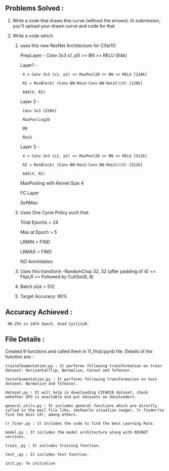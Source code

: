## Problems Solved :
1. Write a code that draws this curve (without the arrows). In submission, you'll upload your drawn curve and code for that

2. Write a code which

    1. uses this new ResNet Architecture for Cifar10:
    
        PrepLayer - Conv 3x3 s1, p1) >> BN >> RELU [64k]
        
        Layer1 -
        
            X = Conv 3x3 (s1, p1) >> MaxPool2D >> BN >> RELU [128k]
            
            R1 = ResBlock( (Conv-BN-ReLU-Conv-BN-ReLU))(X) [128k] 
            
            Add(X, R1)
            
        Layer 2 -
        
            Conv 3x3 [256k]
            
            MaxPooling2D
            
            BN
            
            ReLU
            
        Layer 3 -
        
            X = Conv 3x3 (s1, p1) >> MaxPool2D >> BN >> RELU [512k]
            
            R2 = ResBlock( (Conv-BN-ReLU-Conv-BN-ReLU))(X) [512k]
            
            Add(X, R2)
            
        MaxPooling with Kernel Size 4
        
        FC Layer 
        
        SoftMax
        
    3. Uses One Cycle Policy such that:
    
        Total Epochs = 24
        
        Max at Epoch = 5
        
        LRMIN = FIND
        
        LRMAX = FIND
        
        NO Annihilation
        
    4. Uses this transform -RandomCrop 32, 32 (after padding of 4) >> FlipLR >> Followed by CutOut(8, 8)
    
    5. Batch size = 512
    
    6. Target Accuracy: 90%
    
    
  
  ## Accuracy Achieved : 
     90.25% in 24th Epoch. Used CyclicLR.
     
  
  ## File Details : 
  Created 9 functions and called them in 11_final.ipynb file. Details of the function are:-

    trainalbumentation.py : It performs following transformation on train dataset: Horizontalflip, Normalize, Cutout and ToTensor.

    testalbumentation.py : It performs following transformation on test dataset: Normalize and ToTensor.

    dataset.py : It will help in downloading CIFAR10 dataset, check wehether GPU is available and put datasets on dataloaders.

    general_utils.py : It includes general functions which are directly called in the mail file like, imshow(to visualize image), lr_finder(to find the best LR), among others.

    lr_finer.py : It includes the code to find the best Learning Rate.

    model.py : It includes the model architecture along with RESNET versions.

    train_.py : It includes training function.

    test_.py : It includes test function.

    init.py: To initialise

     
